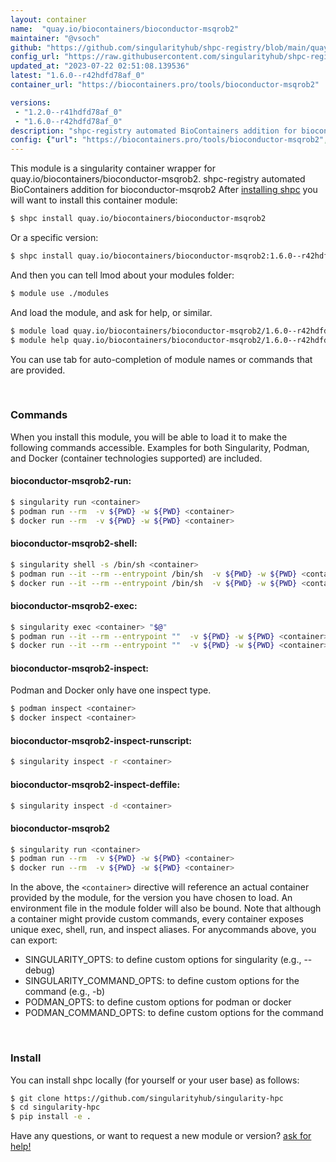 ```yaml
---
layout: container
name:  "quay.io/biocontainers/bioconductor-msqrob2"
maintainer: "@vsoch"
github: "https://github.com/singularityhub/shpc-registry/blob/main/quay.io/biocontainers/bioconductor-msqrob2/container.yaml"
config_url: "https://raw.githubusercontent.com/singularityhub/shpc-registry/main/quay.io/biocontainers/bioconductor-msqrob2/container.yaml"
updated_at: "2023-07-22 02:51:08.139536"
latest: "1.6.0--r42hdfd78af_0"
container_url: "https://biocontainers.pro/tools/bioconductor-msqrob2"

versions:
 - "1.2.0--r41hdfd78af_0"
 - "1.6.0--r42hdfd78af_0"
description: "shpc-registry automated BioContainers addition for bioconductor-msqrob2"
config: {"url": "https://biocontainers.pro/tools/bioconductor-msqrob2", "maintainer": "@vsoch", "description": "shpc-registry automated BioContainers addition for bioconductor-msqrob2", "latest": {"1.6.0--r42hdfd78af_0": "sha256:d37f9392ea9d36da9912c5c20f7f589c387b700a5103d4ad35047ded7932aec8"}, "tags": {"1.2.0--r41hdfd78af_0": "sha256:9ec5889158be1cead005cc1b4cb5715654021d345247f45eded020027e5b57b8", "1.6.0--r42hdfd78af_0": "sha256:d37f9392ea9d36da9912c5c20f7f589c387b700a5103d4ad35047ded7932aec8"}, "docker": "quay.io/biocontainers/bioconductor-msqrob2"}
---
```


This module is a singularity container wrapper for quay.io/biocontainers/bioconductor-msqrob2.
shpc-registry automated BioContainers addition for bioconductor-msqrob2
After [installing shpc](#install) you will want to install this container module:


```bash
$ shpc install quay.io/biocontainers/bioconductor-msqrob2
```

Or a specific version:

```bash
$ shpc install quay.io/biocontainers/bioconductor-msqrob2:1.6.0--r42hdfd78af_0
```

And then you can tell lmod about your modules folder:

```bash
$ module use ./modules
```

And load the module, and ask for help, or similar.

```bash
$ module load quay.io/biocontainers/bioconductor-msqrob2/1.6.0--r42hdfd78af_0
$ module help quay.io/biocontainers/bioconductor-msqrob2/1.6.0--r42hdfd78af_0
```

You can use tab for auto-completion of module names or commands that are provided.

<br>

### Commands

When you install this module, you will be able to load it to make the following commands accessible.
Examples for both Singularity, Podman, and Docker (container technologies supported) are included.

#### bioconductor-msqrob2-run:

```bash
$ singularity run <container>
$ podman run --rm  -v ${PWD} -w ${PWD} <container>
$ docker run --rm  -v ${PWD} -w ${PWD} <container>
```

#### bioconductor-msqrob2-shell:

```bash
$ singularity shell -s /bin/sh <container>
$ podman run --it --rm --entrypoint /bin/sh  -v ${PWD} -w ${PWD} <container>
$ docker run --it --rm --entrypoint /bin/sh  -v ${PWD} -w ${PWD} <container>
```

#### bioconductor-msqrob2-exec:

```bash
$ singularity exec <container> "$@"
$ podman run --it --rm --entrypoint ""  -v ${PWD} -w ${PWD} <container> "$@"
$ docker run --it --rm --entrypoint ""  -v ${PWD} -w ${PWD} <container> "$@"
```

#### bioconductor-msqrob2-inspect:

Podman and Docker only have one inspect type.

```bash
$ podman inspect <container>
$ docker inspect <container>
```

#### bioconductor-msqrob2-inspect-runscript:

```bash
$ singularity inspect -r <container>
```

#### bioconductor-msqrob2-inspect-deffile:

```bash
$ singularity inspect -d <container>
```



#### bioconductor-msqrob2

```bash
$ singularity run <container>
$ podman run --rm  -v ${PWD} -w ${PWD} <container>
$ docker run --rm  -v ${PWD} -w ${PWD} <container>
```


In the above, the `<container>` directive will reference an actual container provided
by the module, for the version you have chosen to load. An environment file in the
module folder will also be bound. Note that although a container
might provide custom commands, every container exposes unique exec, shell, run, and
inspect aliases. For anycommands above, you can export:

 - SINGULARITY_OPTS: to define custom options for singularity (e.g., --debug)
 - SINGULARITY_COMMAND_OPTS: to define custom options for the command (e.g., -b)
 - PODMAN_OPTS: to define custom options for podman or docker
 - PODMAN_COMMAND_OPTS: to define custom options for the command

<br>

### Install

You can install shpc locally (for yourself or your user base) as follows:

```bash
$ git clone https://github.com/singularityhub/singularity-hpc
$ cd singularity-hpc
$ pip install -e .
```

Have any questions, or want to request a new module or version? [ask for help!](https://github.com/singularityhub/singularity-hpc/issues)
